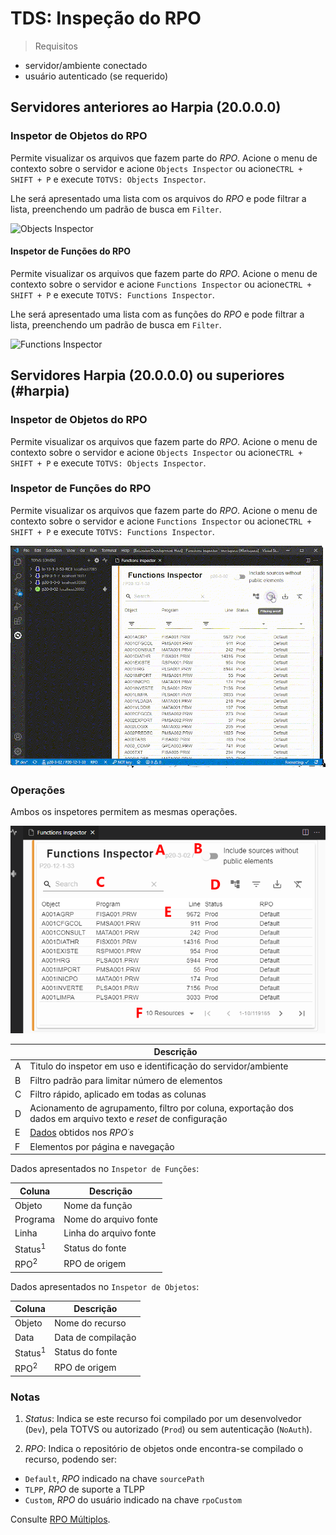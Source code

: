 # TDS: Inspeção do RPO

> Requisitos

- servidor/ambiente conectado
- usuário autenticado (se requerido)

## Servidores anteriores ao Harpia (20.0.0.0)

### Inspetor de Objetos do RPO

Permite visualizar os arquivos que fazem parte do _RPO_. Acione o menu de contexto sobre o servidor e acione `Objects Inspector` ou acione`CTRL + SHIFT + P` e execute `TOTVS: Objects Inspector`.

Lhe será apresentado uma lista com os arquivos do _RPO_ e pode filtrar a lista, preenchendo um padrão de busca em `Filter`.

![Objects Inspector](./gifs/InspectObject.gif)

#### Inspetor de Funções do RPO

Permite visualizar os arquivos que fazem parte do _RPO_. Acione o menu de contexto sobre o servidor e acione `Functions Inspector` ou acione`CTRL + SHIFT + P` e execute `TOTVS: Functions Inspector`.

Lhe será apresentado uma lista com as funções do _RPO_ e pode filtrar a lista, preenchendo um padrão de busca em `Filter`.

![Functions Inspector](./gifs/InspectFunction.gif)

## Servidores Harpia (20.0.0.0) ou superiores (#harpia)

### Inspetor de Objetos do RPO

Permite visualizar os arquivos que fazem parte do _RPO_. Acione o menu de contexto sobre o servidor e acione `Objects Inspector` ou acione`CTRL + SHIFT + P` e execute `TOTVS: Objects Inspector`.

### Inspetor de Funções do RPO

Permite visualizar os arquivos que fazem parte do _RPO_. Acione o menu de contexto sobre o servidor e acione `Functions Inspector` ou acione`CTRL + SHIFT + P` e execute `TOTVS: Functions Inspector`.

![Objects and Functions Inspector](./gifs/InspectObject-harpia.gif)

### Operações

Ambos os inspetores permitem as mesmas operações.

![Operations Inspector](./images/inspetor-harpia.png)

|     | Descrição                                                                                                      |
| --- | -------------------------------------------------------------------------------------------------------------- |
| A   | Titulo do inspetor em uso e identificação do servidor/ambiente                                                 |
| B   | Filtro padrão para limitar número de elementos                                                                 |
| C   | Filtro rápido, aplicado em todas as colunas                                                                    |
| D   | Acionamento de agrupamento, filtro por coluna, exportação dos dados em arquivo texto e _reset_ de configuração |
| E   | [Dados](#dados) obtidos nos _RPO´s_                                                                            |
| F   | Elementos por página e navegação                                                                               |

[](#dados)Dados apresentados no `Inspetor de Funções`:

| Coluna             | Descrição              |
| ------------------ | ---------------------- |
| Objeto             | Nome da função         |
| Programa           | Nome do arquivo fonte  |
| Linha              | Linha do arquivo fonte |
| Status<sup>1</sup> | Status do fonte        |
| RPO<sup>2</sup>    | RPO de origem          |

Dados apresentados no `Inspetor de Objetos`:

| Coluna             | Descrição          |
| ------------------ | ------------------ |
| Objeto             | Nome do recurso    |
| Data               | Data de compilação |
| Status<sup>1</sup> | Status do fonte    |
| RPO<sup>2</sup>    | RPO de origem      |

### Notas

1. _Status_: Indica se este recurso foi compilado por um desenvolvedor (`Dev`), pela TOTVS ou autorizado (`Prod`) ou sem autenticação (`NoAuth`).

2. _RPO_: Indica o repositório de objetos onde encontra-se compilado o recurso, podendo ser:

- `Default`, _RPO_ indicado na chave `sourcePath`
- `TLPP`, _RPO_ de suporte a TLPP
- `Custom`, _RPO_ do usuário indicado na chave `rpoCustom`

Consulte [RPO Múltiplos](https://tdn.totvs.com/display/tec/RPOs+Multiplos).
